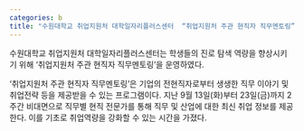 ```yaml
---
categories: b
title: "수원대학교 취업지원처 대학일자리플러스센터  “취업지원처 주관 현직자 직무멘토링” 운영"
---
```







수원대학교 취업지원처 대학일자리플러스센터는 학생들의 진로 탐색 역량을 향상시키기 위해 &lsquo;취업지원처 주관 현직자 직무멘토링&rsquo;을&nbsp;운영하였다.

&lsquo;취업지원처 주관 현직자 직무멘토링&rsquo;은 기업의 전현직자로부터 생생한 직무 이야기 및 취업전략 등을 제공받을 수 있는 프로그램이다. 지난 9월 13일(화)부터 23일(금)까지 2주간 비대면으로 직무별 현직 전문가를 통해 직무 및 산업에 대한 최신 취업 정보를 제공한다.&nbsp;이를 기초로 취업역량을 강화할 수 있는 시간을 가졌다.

